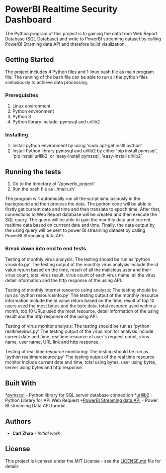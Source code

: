 # PowerBI Realtime Security Dashboard
The Python program of this project is to gaining the data from Web Report Database (SQL Database) and write to PowerBI streaming dataset by calling PowerBI Straming data API and therefore build visulization.

## Getting Started
The project includes 4 Python files and 1 linux bash file as main program file. The running of the bash file can be able to run all the python files simlusiously to achieve data processing. 

### Prerequisites
1. Linux environment
2. Python environment
3. Python 3 
4. Python library include: pymssql and urllib2


### Installing
1. Install python environment by using 'sudo apt-get instll python'
2. Install Python library pymssql and urllib2 by either 'pip install pymssql', 'pip install urllib2' or 'easy-install pymssql', 'easy-install urllib2'


## Running the tests
1. Go to the directory of '/powerbi_project'
2. Run the bash file as './main.sh'

The program will automically run all the script simulusiously in the background and then process the data.
The python code will be able to firstly get current date and time and then translate to epoch time.
After that, connections to Web Report database will be created and then execute the SQL query.
The query will be able to gain the monthly data and current realtime data based on currrent date and time.
Finally, the data output by the using query will be sent to power BI streaming dataset by calling PowerBI Stremaing data API. 


### Break down into end to end tests
Testing of monthly virus analysis:
The testing should be run as 'python virusinfo.py'
The testing output of the monthly virus analysis include the id value return based on the time, result of all the malicious user and their virus count, total virus result, virus count of each virus name, all the virus detail information and the http response of the using API. 

Testing of monthly internet resource using analysis:
The testing should be run as 'python resourceinfo.py'
The testing output of the monthly resource information include the id value return based on the time, result of top 10 users used the most bytes and the byte data, total resource used within a month, top 10 URLs used the most resource, detail information of the using result and the http response of the using API.

Testing of virus monitor analysis:
The testing should be run as 'python realtimevirus.py' 
The testing output of the virus monitor analysis include current date and time, realtime resource of user's request count, virus name, user name, URL link and http response. 

Testing of real time resource monitoring:
The testing should be run as 'python realtimeresource.py'
The testing output of the real time resource monitor include current date and time, total using bytes, user using bytes, server using bytes and http response.


## Built With

*[pymssql](http://pymssql.org/en/stable/) - Python library for SQL server database connection
*[urllib2](https://docs.python.org/2/library/urllib2.html) - Python Library for API Web Request
*[PowerBI Streaming data API](https://powerbi.microsoft.com/en-us/documentation/powerbi-service-real-time-streaming/) - Power BI streaming Data API turorial


## Authors

* **Carl Zhao** - *Initial work* 

## License

This project is licensed under the MIT License - see the [LICENSE.md](LICENSE.md) file for details


